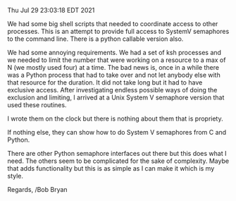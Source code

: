 Thu Jul 29 23:03:18 EDT 2021

We had some big shell scripts that needed to coordinate access to other processes.
This is an attempt to provide full access to SystemV semaphores to the command line.
There is a python callable version also.

We had some annoying requirements.  We had a set of ksh processes and we needed to limit
the number that were working on a resource to a max of N (we mostly used four) at a time.
The bad news is, once in a while there was a Python process that had to take over
and not let anybody else with that resource for the duration.  It did not take long but
it had to have exclusive access.  After investigating endless possible ways of doing
the exclusion and limiting, I arrived at a Unix System V semaphore version that used
these routines.

I wrote them on the clock but there is nothing about them that is propriety.

If nothing else, they can show how to do System V semaphores from C and Python.

There are other Python semaphore interfaces out there but this does what I need.
The others seem to be complicated for the sake of complexity.  Maybe that adds functionality
but this is as simple as I can make it which is my style.


Regards,
/Bob Bryan
